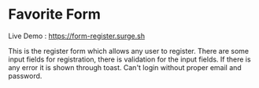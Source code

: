 # Favorite Form
Live Demo : https://form-register.surge.sh

This is the register form which allows any user to register.
There are some input fields for registration, there is validation for the input fields. 
If there is any error it is shown through toast.
Can't login without proper email and password.
